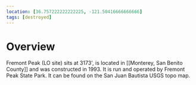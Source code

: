 ```yaml
---
location: [36.757222222222225, -121.50416666666666]
tags: [destroyed]
---
```


# Overview

Fremont Peak (LO site) sits at 3173', is located in [[Monterey, San Benito County]] and was constructed in 1993. It is run and operated by Fremont Peak State Park. It can be found on the San Juan Bautista USGS topo map.

